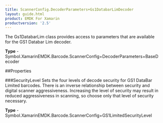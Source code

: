```yaml
---
title: ScannerConfig.DecoderParameters+Gs1DatabarLimDecoder
layout: guide.html
product: EMDK For Xamarin 
productversion: '2.5' 
---
```

The Gs1DatabarLim class provides access to parameters that are available for the GS1 Databar Lim decoder.

**Type** - Symbol.XamarinEMDK.Barcode.ScannerConfig+DecoderParameters+BaseDecoder

##Properties

###SecurityLevel
Sets the four levels of decode security for GS1 DataBar Limited barcodes. There is an inverse relationship between security and digital scanner aggressiveness. Increasing the level of security may result in reduced aggressiveness in scanning, so choose only that level of security necessary.

**Type** - Symbol.XamarinEMDK.Barcode.ScannerConfig+GS1LimitedSecurityLevel
